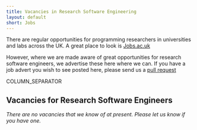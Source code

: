 ```yaml
---
title: Vacancies in Research Software Engineering
layout: default
short: Jobs
---
```


There are regular opportunities for programming researchers in universities and labs across the UK.
A great place to look is [Jobs.ac.uk](http://www.jobs.ac.uk/)

However, where we are made aware of great opportunities for research software engineers, we advertise these here where we can. If you have a job advert you wish to see posted here, please send us a [pull request](https://github.com/UKRSE/UKRSE.github.io) 

COLUMN_SEPARATOR

Vacancies for Research Software Engineers
-----------------------

*There are no vacancies that we know of at present. Please let us know if you have one.*
